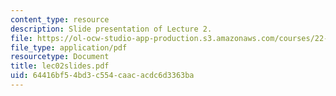 ```yaml
---
content_type: resource
description: Slide presentation of Lecture 2.
file: https://ol-ocw-studio-app-production.s3.amazonaws.com/courses/22-812j-managing-nuclear-technology-spring-2004/64416bf54bd3c554caacacdc6d3363ba_lec02slides.pdf
file_type: application/pdf
resourcetype: Document
title: lec02slides.pdf
uid: 64416bf5-4bd3-c554-caac-acdc6d3363ba
---
```

